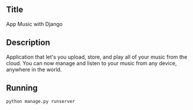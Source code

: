 ## Title
App Music with Django
## Description
Application that let's you upload, store, and play all of your music from the cloud. You can now manage and listen to your music from any device, anywhere in the world.
## Running
```
python manage.py runserver
```

